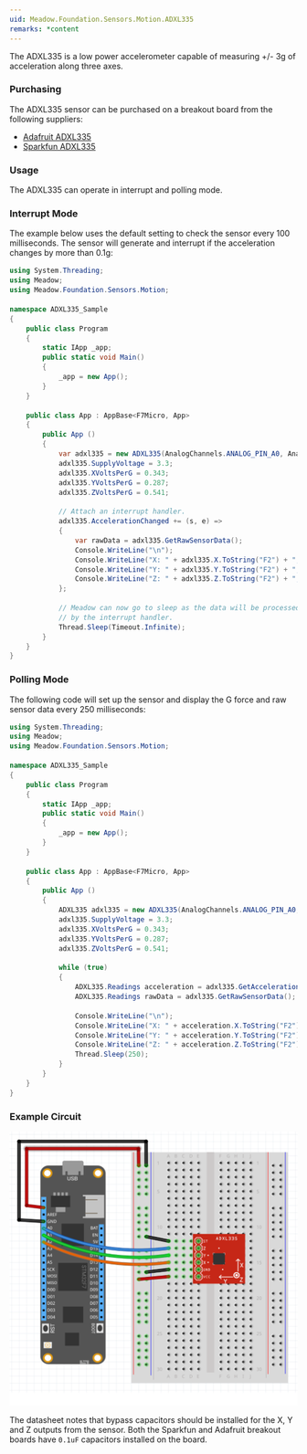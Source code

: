 ```yaml
---
uid: Meadow.Foundation.Sensors.Motion.ADXL335
remarks: *content
---
```


The ADXL335 is a low power accelerometer capable of measuring +/- 3g of acceleration along three axes.

### Purchasing

The ADXL335 sensor can be purchased on a breakout board from the following suppliers:

* [Adafruit ADXL335](https://www.adafruit.com/product/163)
* [Sparkfun ADXL335](https://www.sparkfun.com/products/9269)

### Usage

The ADXL335 can operate in interrupt and polling mode.

### Interrupt Mode

The example below uses the default setting to check the sensor every 100 milliseconds.  The sensor will generate and interrupt if the acceleration changes by more than 0.1g:

```csharp
using System.Threading;
using Meadow;
using Meadow.Foundation.Sensors.Motion;

namespace ADXL335_Sample
{
    public class Program
    {
        static IApp _app; 
        public static void Main()
        {
            _app = new App();
        }
    }
    
    public class App : AppBase<F7Micro, App>
    {
        public App ()
        {
            var adxl335 = new ADXL335(AnalogChannels.ANALOG_PIN_A0, AnalogChannels.ANALOG_PIN_A1, AnalogChannels.ANALOG_PIN_A2);
            adxl335.SupplyVoltage = 3.3;
            adxl335.XVoltsPerG = 0.343;
            adxl335.YVoltsPerG = 0.287;
            adxl335.ZVoltsPerG = 0.541;
            
            // Attach an interrupt handler.            
            adxl335.AccelerationChanged += (s, e) =>
            {
                var rawData = adxl335.GetRawSensorData();
                Console.WriteLine("\n");
                Console.WriteLine("X: " + adxl335.X.ToString("F2") + ", " + rawData.X.ToString("F2"));
                Console.WriteLine("Y: " + adxl335.Y.ToString("F2") + ", " + rawData.Y.ToString("F2"));
                Console.WriteLine("Z: " + adxl335.Z.ToString("F2") + ", " + rawData.Z.ToString("F2"));
            };

            // Meadow can now go to sleep as the data will be processed
            // by the interrupt handler.
            Thread.Sleep(Timeout.Infinite);
        }
    }
}
```

### Polling Mode

The following code will set up the sensor and display the G force and raw sensor data every 250 milliseconds:

```csharp
using System.Threading;
using Meadow;
using Meadow.Foundation.Sensors.Motion;

namespace ADXL335_Sample
{
    public class Program
    {
        static IApp _app; 
        public static void Main()
        {
            _app = new App();
        }
    }
    
    public class App : AppBase<F7Micro, App>
    {
        public App ()
        {
            ADXL335 adxl335 = new ADXL335(AnalogChannels.ANALOG_PIN_A0, AnalogChannels.ANALOG_PIN_A1, AnalogChannels.ANALOG_PIN_A2);
            adxl335.SupplyVoltage = 3.3;
            adxl335.XVoltsPerG = 0.343;
            adxl335.YVoltsPerG = 0.287;
            adxl335.ZVoltsPerG = 0.541;
            
            while (true)
            {
                ADXL335.Readings acceleration = adxl335.GetAcceleration();
                ADXL335.Readings rawData = adxl335.GetRawSensorData();

                Console.WriteLine("\n");
                Console.WriteLine("X: " + acceleration.X.ToString("F2") + ", " + rawData.X.ToString("F2"));
                Console.WriteLine("Y: " + acceleration.Y.ToString("F2") + ", " + rawData.Y.ToString("F2"));
                Console.WriteLine("Z: " + acceleration.Z.ToString("F2") + ", " + rawData.Z.ToString("F2"));
                Thread.Sleep(250);
            }
        }
    }
}
```

### Example Circuit

![](../../API_Assets/Meadow.Foundation.Sensors.Motion.ADXL335/ADXL335.svg)

The datasheet notes that bypass capacitors should be installed for the X, Y and Z outputs from the sensor.  Both the Sparkfun and Adafruit breakout boards have `0.1uF` capacitors installed on the board.